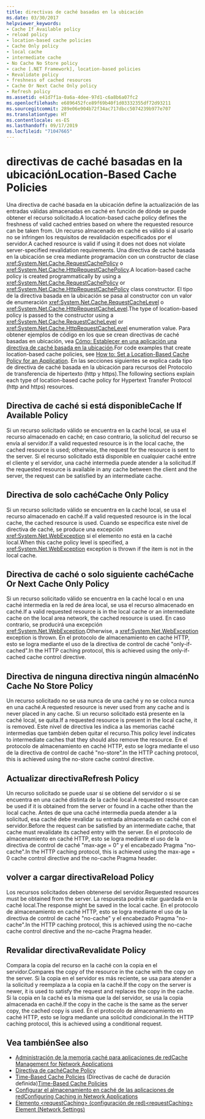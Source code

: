 ```yaml
---
title: directivas de caché basadas en la ubicación
ms.date: 03/30/2017
helpviewer_keywords:
- Cache If Available policy
- reload policy
- location-based cache policies
- Cache Only policy
- local cache
- intermediate cache
- No Cache No Store policy
- cache [.NET Framework], location-based policies
- Revalidate policy
- freshness of cached resources
- Cache Or Next Cache Only policy
- Refresh policy
ms.assetid: e41d7f1a-0a6a-4dee-97d1-c6a8b6a07fc2
ms.openlocfilehash: e6896452fce89f69b40f1d03332355df72d93211
ms.sourcegitcommit: 289e06e904b72f34ac717dbcc5074239b977e707
ms.translationtype: HT
ms.contentlocale: es-ES
ms.lasthandoff: 09/17/2019
ms.locfileid: "71047665"
---
```

# <a name="location-based-cache-policies"></a><span data-ttu-id="25501-102">directivas de caché basadas en la ubicación</span><span class="sxs-lookup"><span data-stu-id="25501-102">Location-Based Cache Policies</span></span>
<span data-ttu-id="25501-103">Una directiva de caché basada en la ubicación define la actualización de las entradas válidas almacenadas en caché en función de dónde se puede obtener el recurso solicitado.</span><span class="sxs-lookup"><span data-stu-id="25501-103">A location-based cache policy defines the freshness of valid cached entries based on where the requested resource can be taken from.</span></span> <span data-ttu-id="25501-104">Un recurso almacenado en caché es válido si al usarlo no se infringen los requisitos de revalidación especificados por el servidor.</span><span class="sxs-lookup"><span data-stu-id="25501-104">A cached resource is valid if using it does not does not violate server-specified revalidation requirements.</span></span> <span data-ttu-id="25501-105">Una directiva de caché basada en la ubicación se crea mediante programación con un constructor de clase <xref:System.Net.Cache.RequestCachePolicy> o <xref:System.Net.Cache.HttpRequestCachePolicy>.</span><span class="sxs-lookup"><span data-stu-id="25501-105">A location-based cache policy is created programmatically by using a <xref:System.Net.Cache.RequestCachePolicy> or <xref:System.Net.Cache.HttpRequestCachePolicy> class constructor.</span></span> <span data-ttu-id="25501-106">El tipo de la directiva basada en la ubicación se pasa al constructor con un valor de enumeración <xref:System.Net.Cache.RequestCacheLevel> o <xref:System.Net.Cache.HttpRequestCacheLevel>.</span><span class="sxs-lookup"><span data-stu-id="25501-106">The type of location-based policy is passed to the constructor using a <xref:System.Net.Cache.RequestCacheLevel> or <xref:System.Net.Cache.HttpRequestCacheLevel> enumeration value.</span></span> <span data-ttu-id="25501-107">Para obtener ejemplos de código en los que se crean directivas de caché basadas en ubicación, vea [Cómo: Establecer en una aplicación una directiva de caché basada en la ubicación](how-to-set-a-location-based-cache-policy-for-an-application.md).</span><span class="sxs-lookup"><span data-stu-id="25501-107">For code examples that create location-based cache policies, see [How to: Set a Location-Based Cache Policy for an Application](how-to-set-a-location-based-cache-policy-for-an-application.md).</span></span> <span data-ttu-id="25501-108">En las secciones siguientes se explica cada tipo de directiva de caché basada en la ubicación para recursos del Protocolo de transferencia de hipertexto (http y https).</span><span class="sxs-lookup"><span data-stu-id="25501-108">The following sections explain each type of location-based cache policy for Hypertext Transfer Protocol (http and https) resources.</span></span>  
  
## <a name="cache-if-available-policy"></a><span data-ttu-id="25501-109">Directiva de caché si está disponible</span><span class="sxs-lookup"><span data-stu-id="25501-109">Cache If Available Policy</span></span>  
 <span data-ttu-id="25501-110">Si un recurso solicitado válido se encuentra en la caché local, se usa el recurso almacenado en caché; en caso contrario, la solicitud del recurso se envía al servidor.</span><span class="sxs-lookup"><span data-stu-id="25501-110">If a valid requested resource is in the local cache, the cached resource is used; otherwise, the request for the resource is sent to the server.</span></span> <span data-ttu-id="25501-111">Si el recurso solicitado está disponible en cualquier caché entre el cliente y el servidor, una caché intermedia puede atender a la solicitud.</span><span class="sxs-lookup"><span data-stu-id="25501-111">If the requested resource is available in any cache between the client and the server, the request can be satisfied by an intermediate cache.</span></span>  
  
## <a name="cache-only-policy"></a><span data-ttu-id="25501-112">Directiva de solo caché</span><span class="sxs-lookup"><span data-stu-id="25501-112">Cache Only Policy</span></span>  
 <span data-ttu-id="25501-113">Si un recurso solicitado válido se encuentra en la caché local, se usa el recurso almacenado en caché.</span><span class="sxs-lookup"><span data-stu-id="25501-113">If a valid requested resource is in the local cache, the cached resource is used.</span></span> <span data-ttu-id="25501-114">Cuando se especifica este nivel de directiva de caché, se produce una excepción <xref:System.Net.WebException> si el elemento no está en la caché local.</span><span class="sxs-lookup"><span data-stu-id="25501-114">When this cache policy level is specified, a <xref:System.Net.WebException> exception is thrown if the item is not in the local cache.</span></span>  
  
## <a name="cache-or-next-cache-only-policy"></a><span data-ttu-id="25501-115">Directiva de caché o solo siguiente caché</span><span class="sxs-lookup"><span data-stu-id="25501-115">Cache Or Next Cache Only Policy</span></span>  
 <span data-ttu-id="25501-116">Si un recurso solicitado válido se encuentra en la caché local o en una caché intermedia en la red de área local, se usa el recurso almacenado en caché.</span><span class="sxs-lookup"><span data-stu-id="25501-116">If a valid requested resource is in the local cache or an intermediate cache on the local area network, the cached resource is used.</span></span> <span data-ttu-id="25501-117">En caso contrario, se producirá una excepción <xref:System.Net.WebException>.</span><span class="sxs-lookup"><span data-stu-id="25501-117">Otherwise, a <xref:System.Net.WebException> exception is thrown.</span></span> <span data-ttu-id="25501-118">En el protocolo de almacenamiento en caché HTTP, esto se logra mediante el uso de la directiva de control de caché "only-if-cached".</span><span class="sxs-lookup"><span data-stu-id="25501-118">In the HTTP caching protocol, this is achieved using the only-if-cached cache control directive.</span></span>  
  
## <a name="no-cache-no-store-policy"></a><span data-ttu-id="25501-119">Directiva de ninguna directiva ningún almacén</span><span class="sxs-lookup"><span data-stu-id="25501-119">No Cache No Store Policy</span></span>  
 <span data-ttu-id="25501-120">Un recurso solicitado no se usa nunca de una caché y no se coloca nunca en una caché.</span><span class="sxs-lookup"><span data-stu-id="25501-120">A requested resource is never used from any cache and is never placed in any cache.</span></span> <span data-ttu-id="25501-121">Si un recurso solicitado está presente en la caché local, se quita.</span><span class="sxs-lookup"><span data-stu-id="25501-121">If a requested resource is present in the local cache, it is removed.</span></span> <span data-ttu-id="25501-122">Este nivel de directiva les indica a las memorias caché intermedias que también deben quitar el recurso.</span><span class="sxs-lookup"><span data-stu-id="25501-122">This policy level indicates to intermediate caches that they should also remove the resource.</span></span> <span data-ttu-id="25501-123">En el protocolo de almacenamiento en caché HTTP, esto se logra mediante el uso de la directiva de control de caché "no-store".</span><span class="sxs-lookup"><span data-stu-id="25501-123">In the HTTP caching protocol, this is achieved using the no-store cache control directive.</span></span>  
  
## <a name="refresh-policy"></a><span data-ttu-id="25501-124">Actualizar directiva</span><span class="sxs-lookup"><span data-stu-id="25501-124">Refresh Policy</span></span>  
 <span data-ttu-id="25501-125">Un recurso solicitado se puede usar si se obtiene del servidor o si se encuentra en una caché distinta de la caché local.</span><span class="sxs-lookup"><span data-stu-id="25501-125">A requested resource can be used if it is obtained from the server or found in a cache other than the local cache.</span></span> <span data-ttu-id="25501-126">Antes de que una caché intermedia pueda atender a la solicitud, esa caché debe revalidar su entrada almacenada en caché con el servidor.</span><span class="sxs-lookup"><span data-stu-id="25501-126">Before the request can be satisfied by an intermediate cache, that cache must revalidate its cached entry with the server.</span></span> <span data-ttu-id="25501-127">En el protocolo de almacenamiento en caché HTTP, esto se logra mediante el uso de la directiva de control de caché "max-age = 0" y el encabezado Pragma "no-cache".</span><span class="sxs-lookup"><span data-stu-id="25501-127">In the HTTP caching protocol, this is achieved using the max-age = 0 cache control directive and the no-cache Pragma header.</span></span>  
  
## <a name="reload-policy"></a><span data-ttu-id="25501-128">volver a cargar directiva</span><span class="sxs-lookup"><span data-stu-id="25501-128">Reload Policy</span></span>  
 <span data-ttu-id="25501-129">Los recursos solicitados deben obtenerse del servidor.</span><span class="sxs-lookup"><span data-stu-id="25501-129">Requested resources must be obtained from the server.</span></span> <span data-ttu-id="25501-130">La respuesta podría estar guardada en la caché local.</span><span class="sxs-lookup"><span data-stu-id="25501-130">The response might be saved in the local cache.</span></span> <span data-ttu-id="25501-131">En el protocolo de almacenamiento en caché HTTP, esto se logra mediante el uso de la directiva de control de caché "no-cache" y el encabezado Pragma "no-cache".</span><span class="sxs-lookup"><span data-stu-id="25501-131">In the HTTP caching protocol, this is achieved using the no-cache cache control directive and the no-cache Pragma header.</span></span>  
  
## <a name="revalidate-policy"></a><span data-ttu-id="25501-132">Revalidar directiva</span><span class="sxs-lookup"><span data-stu-id="25501-132">Revalidate Policy</span></span>  
 <span data-ttu-id="25501-133">Compara la copia del recurso en la caché con la copia en el servidor.</span><span class="sxs-lookup"><span data-stu-id="25501-133">Compares the copy of the resource in the cache with the copy on the server.</span></span> <span data-ttu-id="25501-134">Si la copia en el servidor es más reciente, se usa para atender a la solicitud y reemplaza a la copia en la caché.</span><span class="sxs-lookup"><span data-stu-id="25501-134">If the copy on the server is newer, it is used to satisfy the request and replaces the copy in the cache.</span></span> <span data-ttu-id="25501-135">Si la copia en la caché es la misma que la del servidor, se usa la copia almacenada en caché.</span><span class="sxs-lookup"><span data-stu-id="25501-135">If the copy in the cache is the same as the server copy, the cached copy is used.</span></span> <span data-ttu-id="25501-136">En el protocolo de almacenamiento en caché HTTP, esto se logra mediante una solicitud condicional.</span><span class="sxs-lookup"><span data-stu-id="25501-136">In the HTTP caching protocol, this is achieved using a conditional request.</span></span>  
  
## <a name="see-also"></a><span data-ttu-id="25501-137">Vea también</span><span class="sxs-lookup"><span data-stu-id="25501-137">See also</span></span>

- [<span data-ttu-id="25501-138">Administración de la memoria caché para aplicaciones de red</span><span class="sxs-lookup"><span data-stu-id="25501-138">Cache Management for Network Applications</span></span>](cache-management-for-network-applications.md)
- [<span data-ttu-id="25501-139">Directiva de caché</span><span class="sxs-lookup"><span data-stu-id="25501-139">Cache Policy</span></span>](cache-policy.md)
- <span data-ttu-id="25501-140">[Time-Based Cache Policies](time-based-cache-policies.md) (Directivas de caché de duración definida)</span><span class="sxs-lookup"><span data-stu-id="25501-140">[Time-Based Cache Policies](time-based-cache-policies.md)</span></span>
- [<span data-ttu-id="25501-141">Configurar el almacenamiento en caché de las aplicaciones de red</span><span class="sxs-lookup"><span data-stu-id="25501-141">Configuring Caching in Network Applications</span></span>](configuring-caching-in-network-applications.md)
- [<span data-ttu-id="25501-142">Elemento \<requestCaching> (configuración de red)</span><span class="sxs-lookup"><span data-stu-id="25501-142">\<requestCaching> Element (Network Settings)</span></span>](../configure-apps/file-schema/network/requestcaching-element-network-settings.md)
